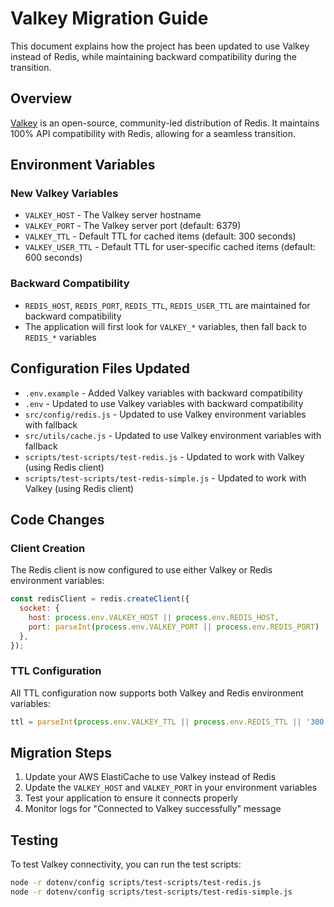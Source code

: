 # Valkey Migration Guide

This document explains how the project has been updated to use Valkey instead of Redis, while maintaining backward compatibility during the transition.

## Overview

[Valkey](https://valkey.io/) is an open-source, community-led distribution of Redis. It maintains 100% API compatibility with Redis, allowing for a seamless transition.

## Environment Variables

### New Valkey Variables
- `VALKEY_HOST` - The Valkey server hostname
- `VALKEY_PORT` - The Valkey server port (default: 6379)
- `VALKEY_TTL` - Default TTL for cached items (default: 300 seconds)
- `VALKEY_USER_TTL` - Default TTL for user-specific cached items (default: 600 seconds)

### Backward Compatibility
- `REDIS_HOST`, `REDIS_PORT`, `REDIS_TTL`, `REDIS_USER_TTL` are maintained for backward compatibility
- The application will first look for `VALKEY_*` variables, then fall back to `REDIS_*` variables

## Configuration Files Updated

- `.env.example` - Added Valkey variables with backward compatibility
- `.env` - Updated to use Valkey variables with backward compatibility
- `src/config/redis.js` - Updated to use Valkey environment variables with fallback
- `src/utils/cache.js` - Updated to use Valkey environment variables with fallback
- `scripts/test-scripts/test-redis.js` - Updated to work with Valkey (using Redis client)
- `scripts/test-scripts/test-redis-simple.js` - Updated to work with Valkey (using Redis client)

## Code Changes

### Client Creation
The Redis client is now configured to use either Valkey or Redis environment variables:
```javascript
const redisClient = redis.createClient({
  socket: {
    host: process.env.VALKEY_HOST || process.env.REDIS_HOST,
    port: parseInt(process.env.VALKEY_PORT || process.env.REDIS_PORT) || 6379,
  },
});
```

### TTL Configuration
All TTL configuration now supports both Valkey and Redis environment variables:
```javascript
ttl = parseInt(process.env.VALKEY_TTL || process.env.REDIS_TTL || '300')
```

## Migration Steps

1. Update your AWS ElastiCache to use Valkey instead of Redis
2. Update the `VALKEY_HOST` and `VALKEY_PORT` in your environment variables
3. Test your application to ensure it connects properly
4. Monitor logs for "Connected to Valkey successfully" message

## Testing

To test Valkey connectivity, you can run the test scripts:
```bash
node -r dotenv/config scripts/test-scripts/test-redis.js
node -r dotenv/config scripts/test-scripts/test-redis-simple.js
```